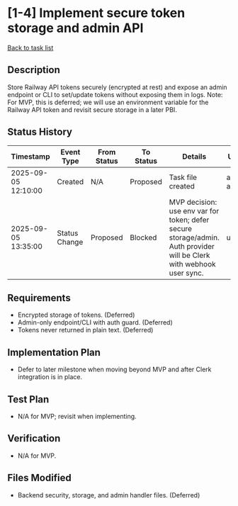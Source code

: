 # [1-4] Implement secure token storage and admin API

[Back to task list](../tasks.md)

## Description
Store Railway API tokens securely (encrypted at rest) and expose an admin endpoint or CLI to set/update tokens without exposing them in logs. Note: For MVP, this is deferred; we will use an environment variable for the Railway API token and revisit secure storage in a later PBI.

## Status History
| Timestamp | Event Type | From Status | To Status | Details | User |
|-----------|------------|-------------|-----------|---------|------|
| 2025-09-05 12:10:00 | Created | N/A | Proposed | Task file created | ai-agent |
| 2025-09-05 13:35:00 | Status Change | Proposed | Blocked | MVP decision: use env var for token; defer secure storage/admin. Auth provider will be Clerk with webhook user sync. | user |

## Requirements
- Encrypted storage of tokens. (Deferred)
- Admin-only endpoint/CLI with auth guard. (Deferred)
- Tokens never returned in plain text. (Deferred)

## Implementation Plan
- Defer to later milestone when moving beyond MVP and after Clerk integration is in place.

## Test Plan
- N/A for MVP; revisit when implementing.

## Verification
- N/A for MVP.

## Files Modified
- Backend security, storage, and admin handler files. (Deferred)
